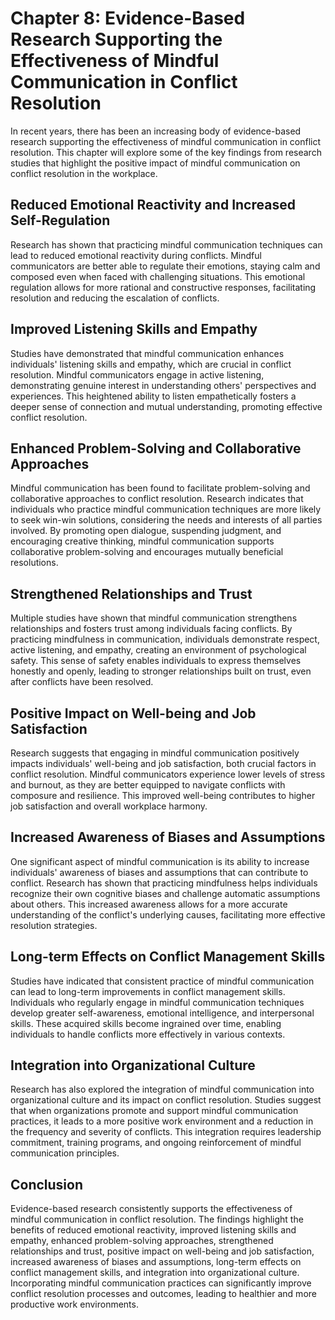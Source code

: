 Chapter 8: Evidence-Based Research Supporting the Effectiveness of Mindful Communication in Conflict Resolution
===============================================================================================================

In recent years, there has been an increasing body of evidence-based research supporting the effectiveness of mindful communication in conflict resolution. This chapter will explore some of the key findings from research studies that highlight the positive impact of mindful communication on conflict resolution in the workplace.

Reduced Emotional Reactivity and Increased Self-Regulation
----------------------------------------------------------

Research has shown that practicing mindful communication techniques can lead to reduced emotional reactivity during conflicts. Mindful communicators are better able to regulate their emotions, staying calm and composed even when faced with challenging situations. This emotional regulation allows for more rational and constructive responses, facilitating resolution and reducing the escalation of conflicts.

Improved Listening Skills and Empathy
-------------------------------------

Studies have demonstrated that mindful communication enhances individuals' listening skills and empathy, which are crucial in conflict resolution. Mindful communicators engage in active listening, demonstrating genuine interest in understanding others' perspectives and experiences. This heightened ability to listen empathetically fosters a deeper sense of connection and mutual understanding, promoting effective conflict resolution.

Enhanced Problem-Solving and Collaborative Approaches
-----------------------------------------------------

Mindful communication has been found to facilitate problem-solving and collaborative approaches to conflict resolution. Research indicates that individuals who practice mindful communication techniques are more likely to seek win-win solutions, considering the needs and interests of all parties involved. By promoting open dialogue, suspending judgment, and encouraging creative thinking, mindful communication supports collaborative problem-solving and encourages mutually beneficial resolutions.

Strengthened Relationships and Trust
------------------------------------

Multiple studies have shown that mindful communication strengthens relationships and fosters trust among individuals facing conflicts. By practicing mindfulness in communication, individuals demonstrate respect, active listening, and empathy, creating an environment of psychological safety. This sense of safety enables individuals to express themselves honestly and openly, leading to stronger relationships built on trust, even after conflicts have been resolved.

Positive Impact on Well-being and Job Satisfaction
--------------------------------------------------

Research suggests that engaging in mindful communication positively impacts individuals' well-being and job satisfaction, both crucial factors in conflict resolution. Mindful communicators experience lower levels of stress and burnout, as they are better equipped to navigate conflicts with composure and resilience. This improved well-being contributes to higher job satisfaction and overall workplace harmony.

Increased Awareness of Biases and Assumptions
---------------------------------------------

One significant aspect of mindful communication is its ability to increase individuals' awareness of biases and assumptions that can contribute to conflict. Research has shown that practicing mindfulness helps individuals recognize their own cognitive biases and challenge automatic assumptions about others. This increased awareness allows for a more accurate understanding of the conflict's underlying causes, facilitating more effective resolution strategies.

Long-term Effects on Conflict Management Skills
-----------------------------------------------

Studies have indicated that consistent practice of mindful communication can lead to long-term improvements in conflict management skills. Individuals who regularly engage in mindful communication techniques develop greater self-awareness, emotional intelligence, and interpersonal skills. These acquired skills become ingrained over time, enabling individuals to handle conflicts more effectively in various contexts.

Integration into Organizational Culture
---------------------------------------

Research has also explored the integration of mindful communication into organizational culture and its impact on conflict resolution. Studies suggest that when organizations promote and support mindful communication practices, it leads to a more positive work environment and a reduction in the frequency and severity of conflicts. This integration requires leadership commitment, training programs, and ongoing reinforcement of mindful communication principles.

Conclusion
----------

Evidence-based research consistently supports the effectiveness of mindful communication in conflict resolution. The findings highlight the benefits of reduced emotional reactivity, improved listening skills and empathy, enhanced problem-solving approaches, strengthened relationships and trust, positive impact on well-being and job satisfaction, increased awareness of biases and assumptions, long-term effects on conflict management skills, and integration into organizational culture. Incorporating mindful communication practices can significantly improve conflict resolution processes and outcomes, leading to healthier and more productive work environments.
